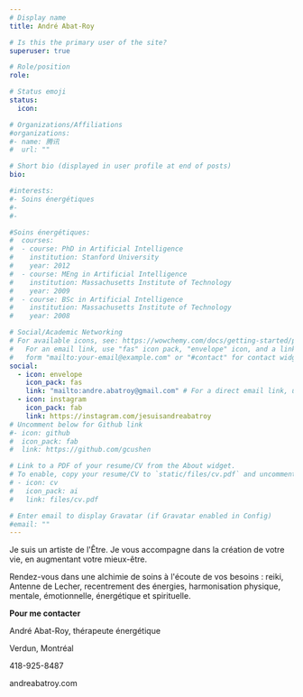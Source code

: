 ```yaml
---
# Display name
title: André Abat-Roy

# Is this the primary user of the site?
superuser: true

# Role/position
role:

# Status emoji
status:
  icon:

# Organizations/Affiliations
#organizations:
#- name: 腾讯
#  url: ""

# Short bio (displayed in user profile at end of posts)
bio:

#interests:
#- Soins énergétiques
#-
#-

#Soins énergétiques:
#  courses:
#  - course: PhD in Artificial Intelligence
#    institution: Stanford University
#    year: 2012
#  - course: MEng in Artificial Intelligence
#    institution: Massachusetts Institute of Technology
#    year: 2009
#  - course: BSc in Artificial Intelligence
#    institution: Massachusetts Institute of Technology
#    year: 2008

# Social/Academic Networking
# For available icons, see: https://wowchemy.com/docs/getting-started/page-builder/#icons
#   For an email link, use "fas" icon pack, "envelope" icon, and a link in the
#   form "mailto:your-email@example.com" or "#contact" for contact widget.
social:
  - icon: envelope
    icon_pack: fas
    link: "mailto:andre.abatroy@gmail.com" # For a direct email link, use "mailto:test@example.org".
  - icon: instagram
    icon_pack: fab
    link: https://instagram.com/jesuisandreabatroy
# Uncomment below for Github link
#- icon: github
#  icon_pack: fab
#  link: https://github.com/gcushen

# Link to a PDF of your resume/CV from the About widget.
# To enable, copy your resume/CV to `static/files/cv.pdf` and uncomment the lines below.
# - icon: cv
#   icon_pack: ai
#   link: files/cv.pdf

# Enter email to display Gravatar (if Gravatar enabled in Config)
#email: ""
---
```


Je suis un artiste de l'Être. Je vous accompagne dans la création de votre vie, en augmentant votre mieux-être.

Rendez-vous dans une alchimie de soins à l'écoute de vos besoins : reiki, Antenne de Lecher, recentrement des énergies, harmonisation physique, mentale, émotionnelle, énergétique et spirituelle.

**Pour me contacter**


André Abat-Roy, thérapeute énergétique

Verdun, Montréal

418-925-8487

andreabatroy.com
